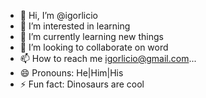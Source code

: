 - 👋 Hi, I’m @igorlicio
- 👀 I’m interested in learning
- 🌱 I’m currently learning new things
- 💞️ I’m looking to collaborate on word
- 📫 How to reach me igorlicio@gmail.com...
- 😄 Pronouns: He|Him|His
- ⚡ Fun fact: Dinosaurs are cool

<!---
igorlicio/igorlicio is a ✨ special ✨ repository because its `README.md` (this file) appears on your GitHub profile.
You can click the Preview link to take a look at your changes.
--->
